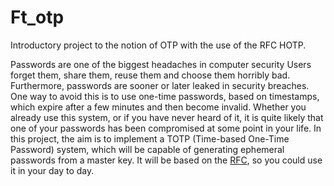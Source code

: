 # Ft_otp

Introductory project to the notion of OTP with the use of the RFC HOTP.

Passwords are one of the biggest headaches in computer security Users forget them, share them, reuse them and choose them horribly bad.
Furthermore, passwords are sooner or later leaked in security breaches. One way to avoid this is to use one-time passwords, based on timestamps, which expire after a few minutes and then become invalid. Whether you already use this system, or if you have never heard of it, it is quite likely that one of your passwords has been compromised at some point in your life.
In this project, the aim is to implement a TOTP (Time-based One-Time Password) system, which will be capable of generating ephemeral passwords from a master key. It will be based on the [RFC](https://datatracker.ietf.org/doc/html/rfc6238), so you could use it in your day to day.
